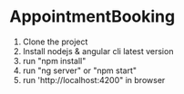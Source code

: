 # AppointmentBooking
1. Clone the project
2. Install nodejs & angular cli latest version
3. run "npm install"
4. run "ng server" or "npm start"
5. run 'http://localhost:4200" in browser